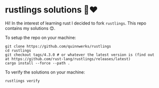 # rustlings solutions 🦀❤️

Hi! In the interest of learning rust I decided to fork `rustlings`. This repo contains my solutions 😊.

To setup the repo on your machine:
```
git clone https://github.com/quinnwerks/rustlings
cd rustlings
git checkout tags/4.3.0 # or whatever the latest version is (find out at https://github.com/rust-lang/rustlings/releases/latest)
cargo install --force --path .
```
To verify the solutions on your machine:
```
rustlings verify
```
